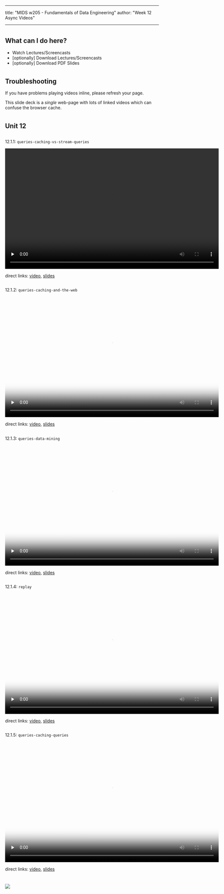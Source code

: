 
---
title: "MIDS w205 - Fundamentals of Data Engineering"
author: "Week 12 Async Videos"

---


#
## What can I do here?

- Watch Lectures/Screencasts
- [optionally] Download Lectures/Screencasts
- [optionally] Download PDF Slides


#
## Troubleshooting

If you have problems playing videos inline, please refresh your page.

This slide deck is a _single_ web-page with lots of linked videos which can
confuse the browser cache.


#
## Unit 12

##
12.1.1: `queries-caching-vs-stream-queries`

<video preload="none" controls webkit-playsinline="" id="468a1d86-0d7a-46fc-8e96-0c2c0fbe7e6c" width="700" height="394" posterurl="https://ucb-mids.s3.amazonaws.com/prod/output_video_general/9b8ea5023e20a1afdaafab8c579aa64d/0_high.jpg" tabindex="-1" src="https://ucb-mids.s3.amazonaws.com/prod/output_video_general/9b8ea5023e20a1afdaafab8c579aa64d/mp4_med.mp4">
  <source type="video/mp4" src="https://ucb-mids.s3.amazonaws.com/prod/output_video_general/9b8ea5023e20a1afdaafab8c579aa64d/mp4_med.mp4">
  <track kind="subtitles" src="https://corp-tech.s3.amazonaws.com/captioning/captions/5ae78bd78fa3d8183271cdfa.vtt" label="Overlay" srclang="en">
  <track kind="transcript" src="https://corp-tech.s3.amazonaws.com/captioning/captions/5ae78bd78fa3d8183271cdfa.html" label="Full" srclang="en">
</video>

direct links:
[video](https://ucb-mids.s3.amazonaws.com/prod/output_video_general/9b8ea5023e20a1afdaafab8c579aa64d/mp4_med.mp4),
[slides](https://s3.amazonaws.com/ucb-mids/prod/UCB-MIDS_0019/Slides/Unit+12/12.1.1-Caching-vs-Stream-Queries.pdf)

##
12.1.2: `queries-caching-and-the-web`

<video preload="none" controls webkit-playsinline="" id="ef6e1679-5243-487f-8d6f-799b97fb9657" width="700" height="394" poster="https://ucb-mids.s3.amazonaws.com/prod/output_video_general/54a982fef13a53f74050b3d21c930ada/0_high.jpg" tabindex="-1" src="https://ucb-mids.s3.amazonaws.com/prod/output_video_general/54a982fef13a53f74050b3d21c930ada/mp4_med.mp4">
  <source type="video/mp4" src="https://ucb-mids.s3.amazonaws.com/prod/output_video_general/54a982fef13a53f74050b3d21c930ada/mp4_med.mp4">
  <track kind="subtitles" src="https://corp-tech.s3.amazonaws.com/captioning/captions/5ae9e0b98fa3d85461d71e3c.vtt" label="Overlay" srclang="en">
  <track kind="transcript" src="https://corp-tech.s3.amazonaws.com/captioning/captions/5ae9e0b98fa3d85461d71e3c.html" label="Full" srclang="en">
</video>

direct links:
[video](https://ucb-mids.s3.amazonaws.com/prod/output_video_general/54a982fef13a53f74050b3d21c930ada/mp4_med.mp4),
[slides](https://s3.amazonaws.com/ucb-mids/prod/UCB-MIDS_0019/Slides/Unit+12/12.1.2-Caching-and-the-Web.pdf)

##
12.1.3: `queries-data-mining`

<video preload="none" controls webkit-playsinline="" id="fe9b5402-1b75-44b1-b8cb-4c56d72b272d" width="700" height="394" poster="https://ucb-mids.s3.amazonaws.com/prod/output_video_general/1a2bc0e4ad7842698015e6fcfebf32ec/0_high.jpg" tabindex="-1" src="https://ucb-mids.s3.amazonaws.com/prod/output_video_general/1a2bc0e4ad7842698015e6fcfebf32ec/mp4_med.mp4">
  <source type="video/mp4" src="https://ucb-mids.s3.amazonaws.com/prod/output_video_general/1a2bc0e4ad7842698015e6fcfebf32ec/mp4_med.mp4">
  <track kind="subtitles" src="https://corp-tech.s3.amazonaws.com/captioning/captions/5ae78bcd8fa3d8183271cdf5.vtt" label="Overlay" srclang="en">
  <track kind="transcript" src="https://corp-tech.s3.amazonaws.com/captioning/captions/5ae78bcd8fa3d8183271cdf5.html" label="Full" srclang="en">
</video>

direct links:
[video](https://ucb-mids.s3.amazonaws.com/prod/output_video_general/1a2bc0e4ad7842698015e6fcfebf32ec/mp4_med.mp4),
[slides](https://s3.amazonaws.com/ucb-mids/prod/UCB-MIDS_0019/Slides/Unit+12/12.1.3-Data-Mining.pdf)

##
12.1.4: `replay`

<video preload="none" controls webkit-playsinline="" id="cd19f542-1969-4def-8e77-543bf5a77c16" width="700" height="394" poster="https://ucb-mids.s3.amazonaws.com/prod/output_video_general/aa23b417a2958f6cd4d98619074410f1/0_high.jpg" tabindex="-1" src="https://ucb-mids.s3.amazonaws.com/prod/output_video_general/aa23b417a2958f6cd4d98619074410f1/mp4_med.mp4">
  <source type="video/mp4" src="https://ucb-mids.s3.amazonaws.com/prod/output_video_general/aa23b417a2958f6cd4d98619074410f1/mp4_med.mp4">
  <track kind="subtitles" src="https://corp-tech.s3.amazonaws.com/captioning/captions/5ae78bd88fa3d8183271cdfb.vtt" label="Overlay" srclang="en">
  <track kind="transcript" src="https://corp-tech.s3.amazonaws.com/captioning/captions/5ae78bd88fa3d8183271cdfb.html" label="Full" srclang="en">
</video>

direct links:
[video](https://ucb-mids.s3.amazonaws.com/prod/output_video_general/aa23b417a2958f6cd4d98619074410f1/mp4_med.mp4),
[slides](https://s3.amazonaws.com/ucb-mids/prod/UCB-MIDS_0019/Slides/Unit+12/12.1.4-Replay.pdf)

##
12.1.5: `queries-caching-queries`

<video preload="none" controls webkit-playsinline="" id="57da2181-3b1e-4fde-84ef-cbf5030c1316" width="700" height="394" poster="https://ucb-mids.s3.amazonaws.com/prod/output_video_general/2c79b93cfa352da4110b8d09431209a6/0_high.jpg" tabindex="-1" src="https://ucb-mids.s3.amazonaws.com/prod/output_video_general/2c79b93cfa352da4110b8d09431209a6/mp4_med.mp4">
  <source type="video/mp4" src="https://ucb-mids.s3.amazonaws.com/prod/output_video_general/2c79b93cfa352da4110b8d09431209a6/mp4_med.mp4">
  <track kind="subtitles" src="https://corp-tech.s3.amazonaws.com/captioning/captions/5ae78bd08fa3d8183271cdf6.vtt" label="Overlay" srclang="en">
  <track kind="transcript" src="https://corp-tech.s3.amazonaws.com/captioning/captions/5ae78bd08fa3d8183271cdf6.html" label="Full" srclang="en">
</video>

direct links:
[video](https://ucb-mids.s3.amazonaws.com/prod/output_video_general/2c79b93cfa352da4110b8d09431209a6/mp4_med.mp4),
[slides](https://s3.amazonaws.com/ucb-mids/prod/UCB-MIDS_0019/Slides/Unit+12/12.1.5-Caching-Queries.pdf)

#
<img class="logo" src="http://people.ischool.berkeley.edu/~mark.mims/course-development/2017-mids-w205/media/berkeley-school-of-information-logo.png"/>

